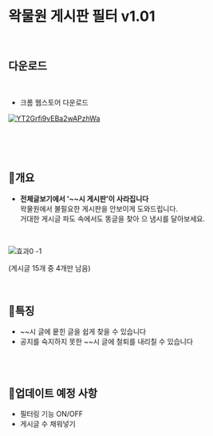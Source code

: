 # 왁물원 게시판 필터  v1.01
</br>

## 다운로드
<br>

- 크롬 웹스토어 다운로드

[![YT2Grfi9vEBa2wAPzhWa](https://blog.kakaocdn.net/dn/WUltT/btsrauNIKwx/wqsnvOdWpojBazEcpZk2a1/img.png)](https://chrome.google.com/webstore/detail/%EC%99%81%EB%AC%BC%EC%9B%90-%EA%B2%8C%EC%8B%9C%ED%8C%90-%ED%95%84%ED%84%B0%EB%A7%81/aolmdadamgdcemnmjhaocpblokoplnnl?hl=ko&authuser=2)


</br>
</br>
</br>

## 📜개요
- <b>전체글보기에서 '~~시 게시판'이 사라집니다</b></br>
왁물원에서 불필요한 게시판을 안보이게 도와드립니다.</br>
거대한 게시글 파도 속에서도 똥글을 찾아 으 냄시를 달아보세요.
</br>

![효과0 -1](https://github.com/WooSeongg/Wakmulwon-boardFilter/assets/67594952/2b16c30e-11ff-4ba8-898d-395e3134c340)

(게시글 15개 중 4개만 남음)

</br>

## 🚩특징
- ~~시 글에 뭍힌 글을 쉽게 찾을 수 있습니다
- 공지를 숙지하지 못한 ~~시 글에 철퇴를 내리칠 수 있습니다


</br>
</br>

## 🧭업데이트 예정 사항
- 필터링 기능 ON/OFF
- 게시글 수 채워넣기

</br>
